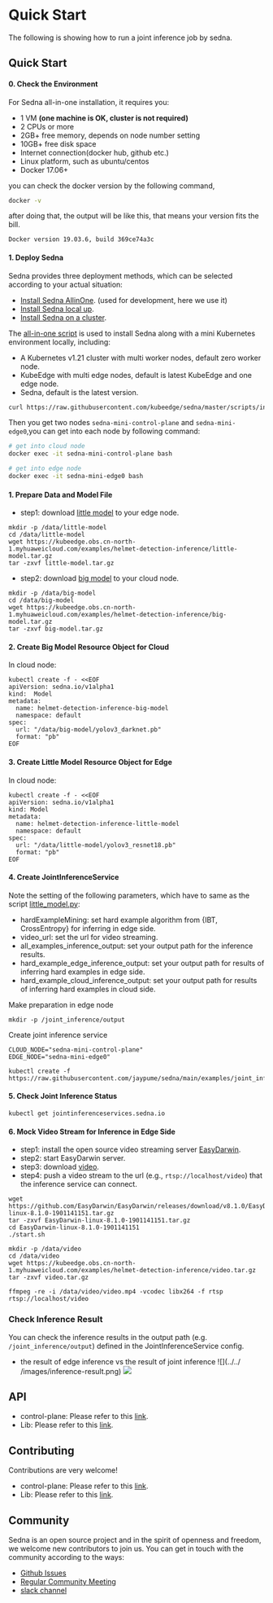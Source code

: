 
# Quick Start


The following is showing how to run a joint inference job by sedna.
## Quick Start 

#### 0. Check the Environment

For Sedna all-in-one installation, it requires you:
  - 1 VM **(one machine is OK, cluster is not required)**
  - 2 CPUs or more
  - 2GB+ free memory, depends on node number setting
  - 10GB+ free disk space
  - Internet connection(docker hub, github etc.)
  - Linux platform, such as ubuntu/centos
  - Docker 17.06+

you can check the docker version by the following command, 
```bash
docker -v
```
after doing that, the output will be like this, that means your version fits the bill.
```
Docker version 19.03.6, build 369ce74a3c
```


#### 1. Deploy Sedna
Sedna provides three deployment methods, which can be selected according to your actual situation:

- [Install Sedna AllinOne](../setup/all-in-one.md). (used for development, here we use it)
- [Install Sedna local up](../setup/local-up.md).  
- [Install Sedna on a cluster](../setup/install.md).

The [all-in-one script](/scripts/installation/all-in-one.sh) is used to install Sedna along with a mini Kubernetes environment locally, including:
  - A Kubernetes v1.21 cluster with multi worker nodes, default zero worker node.
  - KubeEdge with multi edge nodes, default is latest KubeEdge and one edge node.
  - Sedna, default is the latest version.

  ```bash
  curl https://raw.githubusercontent.com/kubeedge/sedna/master/scripts/installation/all-in-one.sh | NUM_EDGE_NODES=1 bash -
  ```

Then you get two nodes `sedna-mini-control-plane` and `sedna-mini-edge0`,you can get into each node by following command:

```bash
# get into cloud node
docker exec -it sedna-mini-control-plane bash
```

```bash
# get into edge node
docker exec -it sedna-mini-edge0 bash
```
 
#### 1. Prepare Data and Model File

* step1: download [little model](https://kubeedge.obs.cn-north-1.myhuaweicloud.com/examples/helmet-detection-inference/little-model.tar.gz) to your edge node.

```
mkdir -p /data/little-model
cd /data/little-model
wget https://kubeedge.obs.cn-north-1.myhuaweicloud.com/examples/helmet-detection-inference/little-model.tar.gz
tar -zxvf little-model.tar.gz
```

* step2: download [big model](https://kubeedge.obs.cn-north-1.myhuaweicloud.com/examples/helmet-detection-inference/big-model.tar.gz) to your cloud node.

```
mkdir -p /data/big-model
cd /data/big-model
wget https://kubeedge.obs.cn-north-1.myhuaweicloud.com/examples/helmet-detection-inference/big-model.tar.gz
tar -zxvf big-model.tar.gz
```

#### 2. Create Big Model Resource Object for Cloud
In cloud node:
```
kubectl create -f - <<EOF
apiVersion: sedna.io/v1alpha1
kind:  Model
metadata:
  name: helmet-detection-inference-big-model
  namespace: default
spec:
  url: "/data/big-model/yolov3_darknet.pb"
  format: "pb"
EOF
```

#### 3. Create Little Model Resource Object for Edge
In cloud node:
```
kubectl create -f - <<EOF
apiVersion: sedna.io/v1alpha1
kind: Model
metadata:
  name: helmet-detection-inference-little-model
  namespace: default
spec:
  url: "/data/little-model/yolov3_resnet18.pb"
  format: "pb"
EOF
```

#### 4. Create JointInferenceService 

Note the setting of the following parameters, which have to same as the script [little_model.py](/examples/joint_inference/helmet_detection_inference/little_model/little_model.py):
- hardExampleMining: set hard example algorithm from {IBT, CrossEntropy} for inferring in edge side.
- video_url: set the url for video streaming. 
- all_examples_inference_output: set your output path for the inference results.
- hard_example_edge_inference_output: set your output path for results of inferring hard examples in edge side.
- hard_example_cloud_inference_output: set your output path for results of inferring hard examples in cloud side.

Make preparation in edge node
```
mkdir -p /joint_inference/output
```

Create joint inference service
```
CLOUD_NODE="sedna-mini-control-plane"
EDGE_NODE="sedna-mini-edge0"

kubectl create -f https://raw.githubusercontent.com/jaypume/sedna/main/examples/joint_inference/helmet_detection_inference/helmet_detection_inference.yaml 
```


#### 5. Check Joint Inference Status

```
kubectl get jointinferenceservices.sedna.io
```

#### 6. Mock Video Stream for Inference in Edge Side

* step1: install the open source video streaming server [EasyDarwin](https://github.com/EasyDarwin/EasyDarwin/tree/dev).
* step2: start EasyDarwin server.
* step3: download [video](https://kubeedge.obs.cn-north-1.myhuaweicloud.com/examples/helmet-detection-inference/video.tar.gz).
* step4: push a video stream to the url (e.g., `rtsp://localhost/video`) that the inference service can connect.

```
wget https://github.com/EasyDarwin/EasyDarwin/releases/download/v8.1.0/EasyDarwin-linux-8.1.0-1901141151.tar.gz
tar -zxvf EasyDarwin-linux-8.1.0-1901141151.tar.gz
cd EasyDarwin-linux-8.1.0-1901141151
./start.sh

mkdir -p /data/video
cd /data/video
wget https://kubeedge.obs.cn-north-1.myhuaweicloud.com/examples/helmet-detection-inference/video.tar.gz
tar -zxvf video.tar.gz

ffmpeg -re -i /data/video/video.mp4 -vcodec libx264 -f rtsp rtsp://localhost/video
```

### Check Inference Result

You can check the inference results in the output path (e.g. `/joint_inference/output`) defined in the JointInferenceService config.
* the result of edge inference vs the result of joint inference
![](../../ /images/inference-result.png)
![](../../examples/joint_inference/helmet_detection_inference/images/inference-result.png)

## API

- control-plane: Please refer to this [link](api/crd).
- Lib: Please refer to this [link](api/lib).

## Contributing

Contributions are very welcome!

- control-plane: Please refer to this [link](contributing/control-plane/development.md).
- Lib: Please refer to this [link](contributing/lib/development.md).

## Community

Sedna is an open source project and in the spirit of openness and freedom, we welcome new contributors to join us. 
You can get in touch with the community according to the ways:
* [Github Issues](https://github.com/kubeedge/sedna/issues)
* [Regular Community Meeting](https://zoom.us/j/4167237304)
* [slack channel](https://kubeedge.io/docs/community/slack/)

